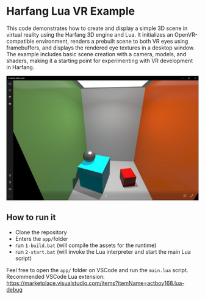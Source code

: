 # Harfang Lua VR Example

This code demonstrates how to create and display a simple 3D scene in virtual reality using the Harfang 3D engine and Lua. It initializes an OpenVR-compatible environment, renders a prebuilt scene to both VR eyes using framebuffers, and displays the rendered eye textures in a desktop window. The example includes basic scene creation with a camera, models, and shaders, making it a starting point for experimenting with VR development in Harfang.

![](img/hero-image.png)

## How to run it

- Clone the repository
- Enters the `app/`folder
- run `1-build.bat` (will compile the assets for the runtime)
- run `2-start.bat` (will invoke the Lua interpreter and start the main Lua script)

Feel free to open the `app/` folder on VSCode and run the `main.lua` script.<br>
Recommended VSCode Lua extension: https://marketplace.visualstudio.com/items?itemName=actboy168.lua-debug
